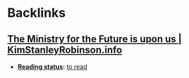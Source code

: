 
# Backlinks
## [The Ministry for the Future is upon us | KimStanleyRobinson.info](<The Ministry for the Future is upon us | KimStanleyRobinson.info.md>)
- **[Reading status](<Reading status.md>):** [to read](<to read.md>)

